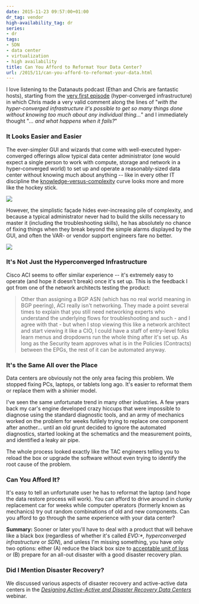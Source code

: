 ```yaml
---
date: 2015-11-23 09:57:00+01:00
dr_tag: vendor
high-availability_tag: dr
series:
- dr
tags:
- SDN
- data center
- virtualization
- high availability
title: Can You Afford to Reformat Your Data Center?
url: /2015/11/can-you-afford-to-reformat-your-data.html
---
```

I love listening to the Datanauts podcast (Ethan and Chris are fantastic hosts), starting from the [very first episode](http://packetpushers.net/podcast/podcasts/datanauts-001-hyper-convergence-with-scott-d-lowe/) (hyper-converged infrastructure) in which Chris made a very valid comment along the lines of "*with the hyper-converged infrastructure it's possible to get so many things done without knowing too much about any individual thing...*" and I immediately thought "*... and what happens when it fails?*"
<!--more-->
### It Looks Easier and Easier

The ever-simpler GUI and wizards that come with well-executed hyper-converged offerings allow typical data center administrator (one would expect a single person to work with compute, storage and network in a hyper-converged world) to set up and operate a reasonably-sized data center without knowing much about anything -- like in every other IT discipline the [knowledge-versus-complexity](https://blog.ipspace.net/2012/03/knowledge-and-complexity.html) curve looks more and more like the hockey stick.

![](/2015/11/s500-Knowledge-Complexity-Hockey-Stick.png)

However, the simplistic façade hides ever-increasing pile of complexity, and because a typical administrator never had to build the skills necessary to master it (including the troubleshooting skills), he has absolutely no chance of fixing things when they break beyond the simple alarms displayed by the GUI, and often the VAR- or vendor support engineers fare no better.

![](/2015/11/s500-Knowledge-Complexity-Dragons.png)

### It's Not Just the Hyperconverged Infrastructure

Cisco ACI seems to offer similar experience -- it's extremely easy to operate (and hope it doesn't break) once it's set up. This is the feedback I got from one of the network architects testing the product:

> Other than assigning a BGP ASN (which has no real world meaning in BGP peering), ACI really isn\'t networking. They made a point several times to explain that you still need networking experts who understand the underlying flows for troubleshooting and such - and I agree with that - but when I stop viewing this like a network architect and start viewing it like a CIO, I could have a staff of entry-level folks learn menus and dropdowns run the whole thing after it\'s set up. As long as the Security team approves what is in the Policies (Contracts) between the EPGs, the rest of it can be automated anyway.

### It's the Same All over the Place

Data centers are obviously not the only area facing this problem. We stopped fixing PCs, laptops, or tablets long ago. It's easier to reformat them or replace them with a shinier model.

I've seen the same unfortunate trend in many other industries. A few years back my car's engine developed crazy hiccups that were impossible to diagnose using the standard diagnostic tools, and an army of mechanics worked on the problem for weeks futilely trying to replace one component after another... until an old grunt decided to ignore the automated diagnostics, started looking at the schematics and the measurement points, and identified a leaky air pipe.

The whole process looked exactly like the TAC engineers telling you to reload the box or upgrade the software without even trying to identify the root cause of the problem.

### Can You Afford It?

It's easy to tell an unfortunate user he has to reformat the laptop (and hope the data restore process will work). You can afford to drive around in clunky replacement car for weeks while computer operators (formerly known as mechanics) try out random combinations of old and new components. Can you afford to go through the same experience with your data center?

**Summary:** Sooner or later you'll have to deal with a product that will behave like a black box (regardless of whether it's called *EVO:\*, hyperconverged infrastructure* or *SDN*), and unless I'm missing something, you have only two options: either (A) reduce the black box size to [acceptable unit of loss](http://kontrolissues.net/2015/03/27/sometimes-size-matters-im-sorry-but-youre-just-not-big-enough/) or (B) prepare for an all-out disaster with a good disaster recovery plan.

### Did I Mention Disaster Recovery?

We discussed various aspects of disaster recovery and active-active data centers in the [*Designing Active-Active and Disaster Recovery Data Centers*](http://www.ipspace.net/Designing_Active-Active_and_Disaster_Recovery_Data_Centers) webinar.
